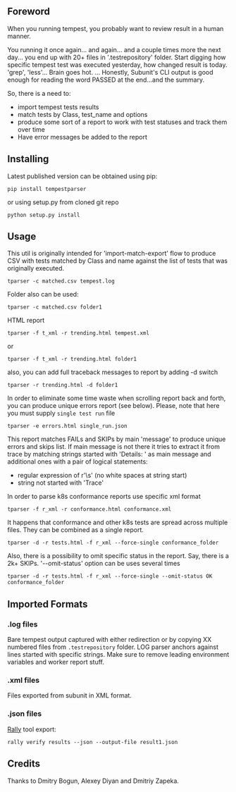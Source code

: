## Foreword

When you running tempest, you probably want to review result in a human manner.

You running it once again... and again... and a couple times more the next day... you end up with 20+ files in '.testrepository' folder. Start digging how specific tempest test was executed yesterday, how changed result is today. 'grep', 'less'... Brain goes hot.
...
Honestly, Subunit's CLI output is good enough for reading the word PASSED at the end...and the summary.

So, there is a need to:
- import tempest tests results
- match tests by Class, test_name and options
- produce some sort of a report to work with test statuses and track them over time
- Have error messages be added to the report


## Installing

Latest published version can be obtained using pip:

```pip install tempestparser```

or using setup.py from cloned git repo

```python setup.py install```

## Usage

This util is originally intended for 'import-match-export' flow to produce CSV with tests matched by Class and name against the list of tests that was originally executed.

```tparser -c matched.csv tempest.log```

Folder also can be used:

```tparser -c matched.csv folder1```

HTML report

```tparser -f t_xml -r trending.html tempest.xml```

or

```tparser -f t_xml -r trending.html folder1```

also, you can add full traceback messages to report by adding -d switch

```tparser -r trending.html -d folder1```

In order to eliminate some time waste when scrolling report back and forth,
you can produce unique errors report (see below).
Please, note that here you must supply `single test run` file

```tparser -e errors.html single_run.json```

This report matches FAILs and SKIPs by main 'message' to produce unique errors and skips list. If main message is not there it tries to extract it from trace by matching strings started with 'Details: ' as main message and additional ones with a pair of logical statements:
- regular expression of r'\s' (no white spaces at string start)
- string not started with 'Trace'

In order to parse k8s conformance reports use specific xml format

```tparser -f r_xml -r conformance.html conformance.xml```

It happens that conformance and other k8s tests are spread across multiple files.
They can be combined as a single report. 

```tparser -d -r tests.html -f r_xml --force-single conformance_folder```

Also, there is a possibility to omit specific status in the report. Say, there is a 2k+ SKIPs.
'--omit-status' option can be uses several times

```tparser -d -r tests.html -f r_xml --force-single --omit-status OK  conformance_folder```


## Imported Formats

### .log files
Bare tempest output captured with either redirection or by copying XX numbered files from `.testrepository` folder.
LOG parser anchors against lines started with specific strings. Make sure to remove leading environment variables and worker report stuff.

### .xml files
Files exported from subunit in XML format.

### .json files
[Rally](https://github.com/openstack/rally) tool export: 

```rally verify results --json --output-file result1.json```

## Credits

Thanks to Dmitry Bogun, Alexey Diyan and Dmitriy Zapeka.

